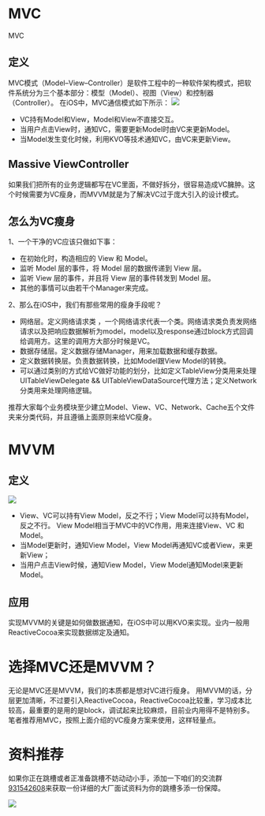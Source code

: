 # MVC

MVC

## 定义

MVC模式（Model–View–Controller）是软件工程中的一种软件架构模式，把软件系统分为三个基本部分：模型（Model）、视图（View）和控制器（Controller）。
在iOS中，MVC通信模式如下所示：
![](https://upload-images.jianshu.io/upload_images/22877992-2110caa320a00a75.png?imageMogr2/auto-orient/strip%7CimageView2/2/w/1240)


*   VC持有Model和View，Model和View不直接交互。
*   当用户点击View时，通知VC，需要更新Model时由VC来更新Model。
*   当Model发生变化时候，利用KVO等技术通知VC，由VC来更新View。

## Massive ViewController

如果我们把所有的业务逻辑都写在VC里面，不做好拆分，很容易造成VC臃肿。这个时候需要为VC瘦身，而MVVM就是为了解决VC过于庞大引入的设计模式。

## 怎么为VC瘦身

1、一个干净的VC应该只做如下事：

*   在初始化时，构造相应的 View 和 Model。
*   监听 Model 层的事件，将 Model 层的数据传递到 View 层。
*   监听 View 层的事件，并且将 View 层的事件转发到 Model 层。
*   其他的事情可以由若干个Manager来完成。

2、那么在iOS中，我们有那些常用的瘦身手段呢？

*   网络层。定义网络请求类 ，一个网络请求代表一个类。网络请求类负责发网络请求以及把响应数据解析为model，model以及response通过block方式回调给调用方。这里的调用方大部分时候是VC。
*   数据存储层。定义数据存储Manager，用来加载数据和缓存数据。
*   定义数据转换层。负责数据转换，比如Model跟View Model的转换。
*   可以通过类别的方式给VC做好功能的划分，比如定义TableView分类用来处理UITableViewDelegate && UITableViewDataSource代理方法；定义Network分类用来处理网络逻辑。

推荐大家每个业务模块至少建立Model、View、VC、Network、Cache五个文件夹来分类代码，并且遵循上面原则来给VC瘦身。

# MVVM

## 定义

![](https://upload-images.jianshu.io/upload_images/22877992-b16875587e6e47c7.png?imageMogr2/auto-orient/strip%7CimageView2/2/w/1240)


*   View、VC可以持有View Model，反之不行；View Model可以持有Model，反之不行。 View Model相当于MVC中的VC作用，用来连接View、VC 和Model。
*   当Model更新时，通知View Model，View Model再通知VC或者View，来更新View；
*   当用户点击View时候，通知View Model，View Model通知Model来更新Model。

## 应用

实现MVVM的关键是如何做数据通知，在iOS中可以用KVO来实现。业内一般用ReactiveCocoa来实现数据绑定及通知。

# 选择MVC还是MVVM？

无论是MVC还是MVVM，我们的本质都是想对VC进行瘦身。
用MVVM的话，分层更加清晰，不过要引入ReactiveCocoa，ReactiveCocoa比较重，学习成本比较高，最重要的是用的是block，调试起来比较麻烦，目前业内用得不是特别多。
笔者推荐用MVC，按照上面介绍的VC瘦身方案来使用，这样轻量点。

# 资料推荐

如果你正在跳槽或者正准备跳槽不妨动动小手，添加一下咱们的交流群[931542608](https://jq.qq.com/?_wv=1027&k=0674hVXZ)来获取一份详细的大厂面试资料为你的跳槽多添一份保障。

![](https://upload-images.jianshu.io/upload_images/22877992-0bfc037cc50cae7d.png?imageMogr2/auto-orient/strip%7CimageView2/2/w/1240)
